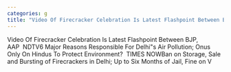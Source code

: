 ```yaml
---
categories: g
title: "Video Of Firecracker Celebration Is Latest Flashpoint Between BJP AAP  NDTV"
---
```

Video Of Firecracker Celebration Is Latest Flashpoint Between BJP, AAP&nbsp;&nbsp;NDTV6 Major Reasons Responsible For Delhi"s Air Pollution; Onus Only On Hindus To Protect Environment?&nbsp;&nbsp;TIMES NOWBan on Storage, Sale and Bursting of Firecrackers in Delhi; Up to Six Months of Jail, Fine on V